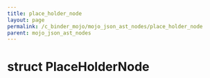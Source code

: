 ```yaml
---
title: place_holder_node
layout: page
permalink: /c_binder_mojo/mojo_json_ast_nodes/place_holder_node
parent: mojo_json_ast_nodes
---
```


# struct PlaceHolderNode

